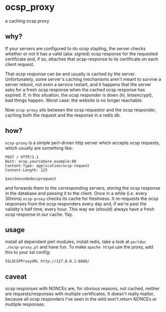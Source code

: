 # ocsp_proxy
a caching ocsp proxy

## why?
If your servers are configured to do ocsp stapling, the server checks whether or not it has a valid (aka: signed) ocsp response for the requested certificate and, if so, attaches that ocsp-response to its certificate on each client request.

That ocsp response can be and usually is cached by the server. Unfortunately, some server's caching mechanisms aren't meant to survive a server reboot, not even a service restart, and it happens that the server asks for a fresh ocsp response when the cached ocsp response has expired.
If, in this situation, the ocsp responder is down (*hi, letsencrypt*), bad things happen. Worst case: the website is no longer reachable.

Now `ocsp-proxy` sits between the ocsp requestor and the ocsp responder, caching both the request and the response in a redis db.

## how?
`ocsp-proxy` is a simple perl-driven http server which accepts ocsp requests, which usually are something like:
```
POST / HTTP/1.1
Host: ocsp.yourcahere.example:80
Content-Type: application/ocsp-request
Content-Length: 123

$asn1encodedocsprequest
```
and forwards them to the corresponding servers, storing the ocsp response in the database and passing it to the client.
Once in a while (i.e. every 30mins) `ocsp-proxy` checks its cache for freshness. It re-requests the ocsp responses from the ocsp responders every day and, if we're past the validity's half time, every hour.
This way we (should) always have a fresh ocsp response in our cache. Yay.

## usage
install all dependent perl modules, install redis, take a look at `perldoc ./ocsp-proxy.pl` and have fun.
To make `apache httpd` use the proxy, add this to your ssl config:
```
SSLOCSPProxyURL http://127.0.0.1:8888/
```

## caveat
ocsp responses with NONCEs are, for obvious reasons, not cached, neither are requests/responses with multiple certificates.
It doesn't really matter, because all ocsp responders I've seen in the wild won't return NONCEs or multiple responses.

